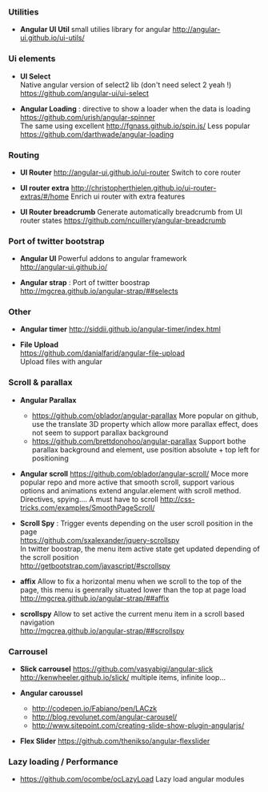 ### Utilities

* **Angular UI Util** 
small utilies library for angular
http://angular-ui.github.io/ui-utils/

### Ui elements

* **UI Select**   
Native angular version of select2 lib (don't need select 2 yeah !)
https://github.com/angular-ui/ui-select

* **Angular Loading** : directive to show a loader when the data is loading    
https://github.com/urish/angular-spinner    
The same using excellent http://fgnass.github.io/spin.js/
Less popular
https://github.com/darthwade/angular-loading
### Routing 

* **UI Router** 
http://angular-ui.github.io/ui-router
Switch to core router

* **UI router extra** 
http://christopherthielen.github.io/ui-router-extras/#/home
Enrich ui router with extra features

* **UI Router breadcrumb** Generate automatically breadcrumb from UI router states
https://github.com/ncuillery/angular-breadcrumb

### Port of twitter bootstrap 

* **Angular UI**
Powerful addons to angular framework   
http://angular-ui.github.io/

* **Angular strap** : Port of twitter boostrap   
http://mgcrea.github.io/angular-strap/##selects

### Other 

* **Angular timer**
http://siddii.github.io/angular-timer/index.html

* **File Upload**     
https://github.com/danialfarid/angular-file-upload    
Upload files with angular

### Scroll & parallax

* **Angular Parallax**
    * https://github.com/oblador/angular-parallax
More popular on github, use the translate 3D property which allow more parallax effect, does not seem to support parallax background
    * https://github.com/brettdonohoo/angular-parallax
Support bothe parallax background and element, use position absolute + top left for positioning 

* **Angular scroll** https://github.com/oblador/angular-scroll/
Moce more popular repo and more active that smooth scroll, support various options and animations
extend angular.element with scroll method. 
Directives, spying.... 
A must have to scroll
http://css-tricks.com/examples/SmoothPageScroll/    

* **Scroll Spy** : Trigger events depending on the user scroll position in the page     
https://github.com/sxalexander/jquery-scrollspy    
In twitter boostrap, the menu item active state get updated depending of the scroll position     
http://getbootstrap.com/javascript/#scrollspy

* **affix** Allow to fix a horizontal menu when we scroll to the top of the page, this menu is geenrally situated lower than the top at page load     
http://mgcrea.github.io/angular-strap/##affix
* **scrollspy** Allow to set active the current menu item in a scroll based navigation     
http://mgcrea.github.io/angular-strap/##scrollspy

### Carrousel

* **Slick carrousel** 
https://github.com/vasyabigi/angular-slick
http://kenwheeler.github.io/slick/
multiple items, infinite loop...

* **Angular caroussel**  
    * http://codepen.io/Fabiano/pen/LACzk
    * http://blog.revolunet.com/angular-carousel/
    * http://www.sitepoint.com/creating-slide-show-plugin-angularjs/

* **Flex Slider**
https://github.com/thenikso/angular-flexslider

### Lazy loading / Performance

* https://github.com/ocombe/ocLazyLoad
Lazy load angular modules



